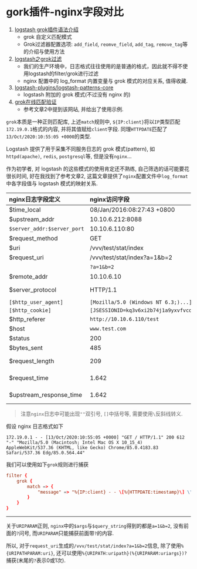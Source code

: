 # gork插件-nginx字段对比

1. [logstash grok插件语法介绍](https://blog.csdn.net/qq_34021712/article/details/79746413)
    - grok 自定义匹配模式
    - Grok过滤器配置选项: `add_field`, `reomve_field`, `add_tag`, `remove_tag`等的介绍与使用方法
2. [logstash之grok过滤](https://blog.csdn.net/yanggd1987/article/details/50486779)
    - 我们的生产环境中，日志格式往往使用的是普通的格式，因此就不得不使用logstash的filter/grok进行过滤
    - nginx 配置中的 log_format 内置变量与 grok 模式的对应关系, 值得收藏.
3. [logstash-plugins/logstash-patterns-core](https://github.com/logstash-plugins/logstash-patterns-core/tree/master/patterns)
    - logstash 附加的 grok 模式(不过没有 nginx 的)
4. [grok在线匹配验证](http://grokconstructor.appspot.com/do/match)
    - 参考文章2中提到该网站, 并给出了使用示例.

`grok`本质是一种正则匹配库, 上述`match`规则中, `${IP:client}`将以`IP`类型匹配`172.19.0.1`格式的内容, 并将其值赋给`client`字段. 同理`HTTPDATE`匹配了`13/Oct/2020:10:55:05 +0000`的类型.

Logstash 提供了用于采集不同服务日志的 grok 模式(pattern), 如 `httpd(apache)`, `redis`, `postgresql`等, 但是没有`nginx`...

作为初学者, 对 logstash 的这些模式的使用肯定还不熟练, 自己筛选的话可能要花很长时间, 好在我找到了参考文章2, 这篇文章提供了`nginx`配置文件中`log_format`中各字段值与 logstash 模式的映射关系.

| nginx日志字段定义           | nginx访问字段                            | 正则表达式                    |
| :-------------------------- | :--------------------------------------- | :---------------------------- |
| $time_local                 | 08/Jan/2016:08:27:43 +0800               | %{HTTPDATE:timestamp}         |
| $upstream_addr              | 10.10.6.212:8088                         | %{HOSTPORT:upstream}          |
| `$server_addr:$server_port` | 10.10.6.110:80                           | %{HOSTPORT:request_server}    |
| $request_method             | GET                                      | %{WORD:request_method}        |
| $uri                        | /vvv/test/stat/index                     | %{URIPATH:uri}                |
| $request_uri                | /vvv/test/stat/index?a=1&b=2             | %{URIPATHPARAM:request}       |
|                             | `?a=1&b=2`                               | %{URIPARAM:args}              |
| $remote_addr                | 10.10.6.10                               | %{IP:clientip}                |
| $server_protocol            | HTTP/1.1                                 | HTTP/%{NUMBER:httpversion}    |
| `[$http_user_agent]`        | `[Mozilla/5.0 (Windows NT 6.3;)...]`     | `\[%{GREEDYDATA:agent}\]`     |
| `[$http_cookie]`            | `[JSESSIONID=kq3v6xi2b74j1a9yxvfvcq131]` | `\[%{GREEDYDATA:cookie}\]`    |
| $http_referer               | `http://10.10.6.110/test`                | `(?:%{URI:referrer}|-)`       |
| $host                       | `www.test.com`                           | %{HOSTNAME:domain}            |
| $status                     | 200                                      | %{NUMBER:status:int}          |
| $bytes_sent                 | 485                                      | %{NUMBER:body_sent:int}       |
| $request_length             | 209                                      | %{NUMBER:request_length:int}  |
| $request_time               | 1.642                                    | %{NUMBER:request_time:float}  |
| $upstream_response_time     | 1.642                                    | %{NUMBER:response_time:float} |

> 注意`nginx`日志中可能出现`""`双引号, `[]`中括号等, 需要使用`\`反斜线转义.

假设 nginx 日志格式如下

```
172.19.0.1 - - [13/Oct/2020:10:55:05 +0000] "GET / HTTP/1.1" 200 612 "-" "Mozilla/5.0 (Macintosh; Intel Mac OS X 10_15_4) AppleWebKit/537.36 (KHTML, like Gecko) Chrome/85.0.4183.83 Safari/537.36 Edg/85.0.564.44"
```

我们可以使用如下`grok`规则进行捕获

```conf
filter {
    grok {
        match => { 
            "message" => "%{IP:client} - - \[%{HTTPDATE:timestamp}\] \"%{WORD:method} %{URIPATHPARAM:uri} HTTP/%{NUMBER:httpversion}\" %{NUMBER:status} %{NUMBER:bytes} \"-\" \"%{GREEDYDATA:agent}\"" 
        }
    }
}
```

------

关于`URIPARAM`正则, `nginx`中的`$args`与`$query_string`得到的都是`a=1&b=2`, 没有前面的`?`问号, 而`URIPARAM`只能捕获前面带`?`的内容.

所以, 对于`request_uri`生成的`/vvv/test/stat/index?a=1&b=2`信息, 除了使用`%{URIPATHPARAM:uri}`, 还可以使用`%{URIPATH:uripath}(%{URIPARAM:uriargs})?`捕获(末尾的`?`表示0或1次).
